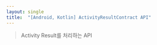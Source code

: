 ```yaml
---
layout: single
title:  "[Android, Kotlin] ActivityResultContract API"
---
```


> Activity Result를 처리하는 API
